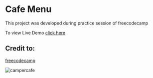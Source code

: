 # Cafe Menu
This project was developed during practice session of freecodecamp 

To view Live Demo [click here](https://ashfaqmbd.github.io/cafemenu/)
## Credit to:
[freecodecamp](www.freecodecamp.org)


![campercafe](https://github.com/ashfaqmbd/cafemenu/assets/16706440/235467ed-dd9b-40bb-b350-3bc7ee1b76b9)
